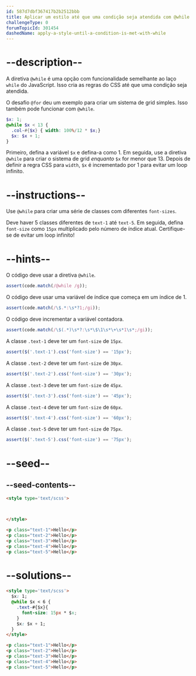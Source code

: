 ```yaml
---
id: 587d7dbf367417b2b2512bbb
title: Aplicar um estilo até que uma condição seja atendida com @while
challengeType: 0
forumTopicId: 301454
dashedName: apply-a-style-until-a-condition-is-met-with-while
---
```


# --description--

A diretiva `@while` é uma opção com funcionalidade semelhante ao laço `while` do JavaScript. Isso cria as regras do CSS até que uma condição seja atendida.

O desafio `@for` deu um exemplo para criar um sistema de grid simples. Isso também pode funcionar com `@while`.

```scss
$x: 1;
@while $x < 13 {
  .col-#{$x} { width: 100%/12 * $x;}
  $x: $x + 1;
}
```

Primeiro, defina a variável `$x` e defina-a como 1. Em seguida, use a diretiva `@while` para criar o sistema de grid *enquanto* `$x` for menor que 13. Depois de definir a regra CSS para `width`, `$x` é incrementado por 1 para evitar um loop infinito.

# --instructions--

Use `@while` para criar uma série de classes com diferentes `font-sizes`.

Deve haver 5 classes diferentes de `text-1` até `text-5`. Em seguida, defina `font-size` como `15px` multiplicado pelo número de índice atual. Certifique-se de evitar um loop infinito!

# --hints--

O código deve usar a diretiva `@while`.

```js
assert(code.match(/@while /g));
```

O código deve usar uma variável de índice que começa em um índice de 1.

```js
assert(code.match(/\$.*:\s*?1;/gi));
```

O código deve incrementar a variável contadora.

```js
assert(code.match(/\$(.*)\s*?:\s*\$\1\s*\+\s*1\s*;/gi));
```

A classe `.text-1` deve ter um `font-size` de `15px`.

```js
assert($('.text-1').css('font-size') == '15px');
```

A classe `.text-2` deve ter um `font-size` de `30px`.

```js
assert($('.text-2').css('font-size') == '30px');
```

A classe `.text-3` deve ter um `font-size` de `45px`.

```js
assert($('.text-3').css('font-size') == '45px');
```

A classe `.text-4` deve ter um `font-size` de `60px`.

```js
assert($('.text-4').css('font-size') == '60px');
```

A classe `.text-5` deve ter um `font-size` de `75px`.

```js
assert($('.text-5').css('font-size') == '75px');
```

# --seed--

## --seed-contents--

```html
<style type='text/scss'>



</style>

<p class="text-1">Hello</p>
<p class="text-2">Hello</p>
<p class="text-3">Hello</p>
<p class="text-4">Hello</p>
<p class="text-5">Hello</p>
```

# --solutions--

```html
<style type='text/scss'>
  $x: 1;
  @while $x < 6 {
    .text-#{$x}{
      font-size: 15px * $x;
    }
    $x: $x + 1;
  }
</style>

<p class="text-1">Hello</p>
<p class="text-2">Hello</p>
<p class="text-3">Hello</p>
<p class="text-4">Hello</p>
<p class="text-5">Hello</p>
```
